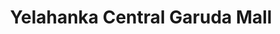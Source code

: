 ---
title: "Yelahanka Central Garuda Mall"
url: /bengaluru/yelahanka-central-garuda-mall/
shop: mall
---